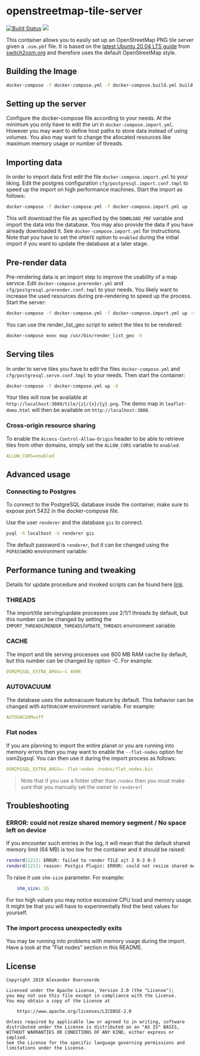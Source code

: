 # openstreetmap-tile-server

[![Build Status](https://travis-ci.org/Overv/openstreetmap-tile-server.svg?branch=master)](https://travis-ci.org/Overv/openstreetmap-tile-server) [![](https://images.microbadger.com/badges/image/overv/openstreetmap-tile-server.svg)](https://microbadger.com/images/overv/openstreetmap-tile-server "openstreetmap-tile-server")

This container allows you to easily set up an OpenStreetMap PNG tile server given a `.osm.pbf` file.
It is based on the [latest Ubuntu 20.04 LTS guide](https://switch2osm.github.io/serving-tiles/manually-building-a-tile-server-20-04-lts/) from [switch2osm.org](https://switch2osm.org/) and therefore uses the default OpenStreetMap style.

## Building the Image

```bash
docker-compose -f docker-compose.yml -f docker-compose.build.yml build
```

## Setting up the server

Configure the docker-compose file according to your needs.
At the minimum you only have to edit the uri in `docker-compose.import.yml`.
However you may want to define host paths to store data instead of using volumes.
You also may want to change the allocated resources like maximum memory usage or number of threads.

## Importing data

In order to import data first edit the file `docker-compose.import.yml` to your liking.
Edit the postgres configuration `cfg/postgresql.import.conf.tmpl` to speed up the import on high performance machines.
Start the import as follows:

```bash
docker-compose -f docker-compose.yml -f docker-compose.import.yml up
```

This will download the file as specified by the `DOWNLOAD_PBF` variable and import the data into the database.
You may also provide the data if you have already downloaded it.
See `docker-compose.import.yml` for instructions.
Note that you have to set the `UPDATE` option to `enabled` during the initial import if you want to update the database at a later stage.

## Pre-render data

Pre-rendering data is an import step to improve the usability of a map service.
Edit `docker-compose.prerender.yml` and `cfg/postgresql.prerender.conf.tmpl` to your needs.
You likely want to increase the used resources during pre-rendering to speed up the process.
Start the server:

```bash
docker-compose -f docker-compose.yml -f docker-compose.import.yml up -d
```

You can use the render_list_geo script to select the tiles to be rendered:

```bash
docker-compose exec map /usr/bin/render_list_geo -h
```

## Serving tiles

In order to serve tiles you have to edit the files `docker-compose.yml` and `cfg/postgresql.serve.conf.tmpl` to your needs.
Then start the container:

```bash
docker-compose -f docker-compose.yml up -d
```

Your tiles will now be available at `http://localhost:3080/tile/{z}/{x}/{y}.png`.
The demo map in `leaflet-demo.html` will then be available on `http://localhost:3080`.

### Cross-origin resource sharing

To enable the `Access-Control-Allow-Origin` header to be able to retrieve tiles from other domains, simply set the `ALLOW_CORS` variable to `enabled`.

```yaml
ALLOW_CORS=enabled
```

## Advanced usage

### Connecting to Postgres

To connect to the PostgreSQL database inside the container, make sure to expose port 5432 in the docker-compose file.

Use the user `renderer` and the database `gis` to connect.

```bash
psql -h localhost -U renderer gis
```

The default password is `renderer`, but it can be changed using the `PGPASSWORD` environment variable:

## Performance tuning and tweaking

Details for update procedure and invoked scripts can be found here [link](https://ircama.github.io/osm-carto-tutorials/updating-data/).

### THREADS

The import/tile serving/update processes use 2/1/1 threads by default, but this number can be changed by setting the `IMPORT_THREADS`/`RENDER_THREADS`/`UPDATE_THREADS` environment variable.

### CACHE

The import and tile serving processes use 800 MB RAM cache by default, but this number can be changed by option -C.
For example:

```yaml
OSM2PGSQL_EXTRA_ARGS=-C 4096
```

### AUTOVACUUM

The database uses the autovacuum feature by default.
This behavior can be changed with `AUTOVACUUM` environment variable.
For example:

```yaml
AUTOVACUUM=off
```

### Flat nodes

If you are planning to import the entire planet or you are running into memory errors then you may want to enable the `--flat-nodes` option for osm2pgsql.
You can then use it during the import process as follows:

```yaml
OSM2PGSQL_EXTRA_ARGS=--flat-nodes /nodes/flat_nodes.bin
```

> Note that if you use a folder other than `/nodes` then you must make sure that you manually set the owner to `renderer`!

## Troubleshooting

### ERROR: could not resize shared memory segment / No space left on device

If you encounter such entries in the log, it will mean that the default shared memory limit (64 MB) is too low for the container and it should be raised:

```bash
renderd[121]: ERROR: failed to render TILE ajt 2 0-3 0-3
renderd[121]: reason: Postgis Plugin: ERROR: could not resize shared memory segment "/PostgreSQL.790133961" to 12615680 bytes: ### No space left on device
```

To raise it use `shm-size` parameter. For example:

```yaml
    shm_size: 1G
```

For too high values you may notice excessive CPU load and memory usage.
It might be that you will have to experimentally find the best values for yourself.

### The import process unexpectedly exits

You may be running into problems with memory usage during the import.
Have a look at the "Flat nodes" section in this README.

## License

```
Copyright 2019 Alexander Overvoorde

Licensed under the Apache License, Version 2.0 (the "License");
you may not use this file except in compliance with the License.
You may obtain a copy of the License at

    https://www.apache.org/licenses/LICENSE-2.0

Unless required by applicable law or agreed to in writing, software
distributed under the License is distributed on an "AS IS" BASIS,
WITHOUT WARRANTIES OR CONDITIONS OF ANY KIND, either express or implied.
See the License for the specific language governing permissions and
limitations under the License.
```
